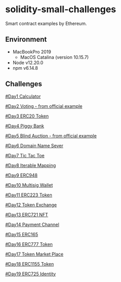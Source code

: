 # solidity-small-challenges

Smart contract examples by Ethereum.

## Environment

- MacBookPro 2019
  * MacOS Catalina (version 10.15.7)
- Node v12.20.0
- npm v6.14.8

## Challenges

[#Day1 Calculator](https://github.com/Kourin1996/solidity-daily-challenges/tree/main/day1)

[#Day2 Voting - from official example](https://github.com/Kourin1996/solidity-daily-challenges/tree/main/day2)

[#Day3 ERC20 Token](https://github.com/Kourin1996/solidity-daily-challenges/tree/main/day3)

[#Day4 Piggy Bank](https://github.com/Kourin1996/solidity-daily-challenges/tree/main/day4)

[#Day5 Blind Auction - from official example](https://github.com/Kourin1996/solidity-daily-challenges/tree/main/day5)

[#Day6 Domain Name Sever](https://github.com/Kourin1996/solidity-daily-challenges/tree/main/day6)

[#Day7 Tic Tac Toe](https://github.com/Kourin1996/solidity-daily-challenges/tree/main/day7)

[#Day8 Iterable Mapping](https://github.com/Kourin1996/solidity-daily-challenges/tree/main/day8)

[#Day9 ERC948](https://github.com/Kourin1996/solidity-daily-challenges/tree/main/day9)

[#Day10 Multisig Wallet](https://github.com/Kourin1996/solidity-daily-challenges/tree/main/day10)

[#Day11 ERC223 Token](https://github.com/Kourin1996/solidity-daily-challenges/tree/main/day11)

[#Day12 Token Exchange](https://github.com/Kourin1996/solidity-daily-challenges/tree/main/day12)

[#Day13 ERC721 NFT](https://github.com/Kourin1996/solidity-daily-challenges/tree/main/day13)

[#Day14 Payment Channel](https://github.com/Kourin1996/solidity-daily-challenges/tree/main/day14)

[#Day15 ERC165](https://github.com/Kourin1996/solidity-daily-challenges/tree/main/day15)

[#Day16 ERC777 Token](https://github.com/Kourin1996/solidity-daily-challenges/tree/main/day16)

[#Day17 Token Market Place](https://github.com/Kourin1996/solidity-daily-challenges/tree/main/day17)

[#Day18 ERC1155 Token](https://github.com/Kourin1996/solidity-daily-challenges/tree/main/day18)

[#Day19 ERC725 Identity](https://github.com/Kourin1996/solidity-daily-challenges/tree/main/day19)
